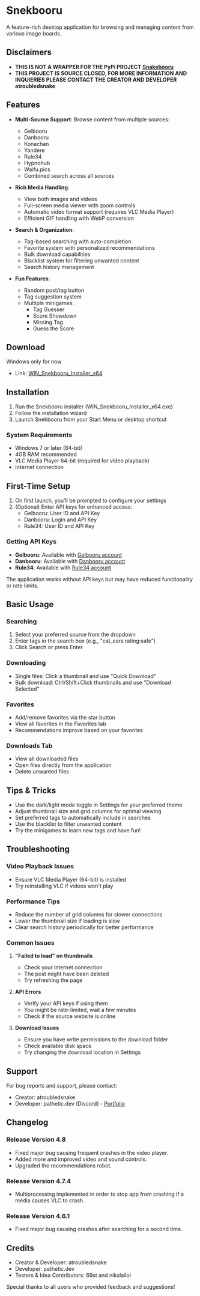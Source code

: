 # Snekbooru

A feature-rich desktop application for browsing and managing content from various image boards.

## Disclaimers
  - **THIS IS NOT A WRAPPER FOR THE PyPi PROJECT [Snakebooru](https://pypi.org/project/snakebooru)**
  - **THIS PROJECT IS SOURCE CLOSED, FOR MORE INFORMATION AND INQUIERIES PLEASE CONTACT THE CREATOR AND DEVELOPER atroubledsnake**

## Features

- **Multi-Source Support**: Browse content from multiple sources:
  - Gelbooru
  - Danbooru
  - Konachan
  - Yandere
  - Rule34
  - Hypnohub
  - Waifu.pics
  - Combined search across all sources

- **Rich Media Handling**:
  - View both images and videos
  - Full-screen media viewer with zoom controls
  - Automatic video format support (requires VLC Media Player)
  - Efficient GIF handling with WebP conversion

- **Search & Organization**:
  - Tag-based searching with auto-completion
  - Favorite system with personalized recommendations
  - Bulk download capabilities
  - Blacklist system for filtering unwanted content
  - Search history management

- **Fun Features**:
  - Random post/tag button
  - Tag suggestion system
  - Multiple minigames:
    - Tag Guesser
    - Score Showdown
    - Missing Tag
    - Guess the Score

## Download
Windows only for now
- Link: [WIN_Snekbooru_Installer_x64](https://github.com/atroubledsnake/Snekbooru/releases/tag/v4.8)

## Installation

1. Run the Snekbooru installer (WIN_Snekbooru_Installer_x64.exe)
2. Follow the installation wizard
3. Launch Snekbooru from your Start Menu or desktop shortcut

### System Requirements

- Windows 7 or later (64-bit)
- 4GB RAM recommended
- VLC Media Player 64-bit (required for video playback)
- Internet connection

## First-Time Setup

1. On first launch, you'll be prompted to configure your settings
2. (Optional) Enter API keys for enhanced access:
   - Gelbooru: User ID and API Key
   - Danbooru: Login and API Key
   - Rule34: User ID and API Key

### Getting API Keys

- **Gelbooru**: Available with [Gelbooru account](https://gelbooru.com/index.php?page=account&s=reg)
- **Danbooru**: Available with [Danbooru account](https://danbooru.donmai.us/users/new)
- **Rule34**: Available with [Rule34 account](https://www.google.com/url?sa=t&rct=j&q=&esrc=s&source=web&cd=&ved=2ahUKEwiBnqiH1KuPAxUrEhAIHQ4mIeoQFnoECAoQAQ&url=https%3A%2F%2Frule34.xxx%2Findex.php%3Fpage%3Daccount%26s%3Dreg&usg=AOvVaw3TBT0l81tteZ1h8o6JIaHA&opi=89978449)

The application works without API keys but may have reduced functionality or rate limits.

## Basic Usage

### Searching
1. Select your preferred source from the dropdown
2. Enter tags in the search box (e.g., "cat_ears rating:safe")
3. Click Search or press Enter

### Downloading
- Single files: Click a thumbnail and use "Quick Download"
- Bulk download: Ctrl/Shift+Click thumbnails and use "Download Selected"

### Favorites
- Add/remove favorites via the star button
- View all favorites in the Favorites tab
- Recommendations improve based on your favorites

### Downloads Tab
- View all downloaded files
- Open files directly from the application
- Delete unwanted files

## Tips & Tricks

- Use the dark/light mode toggle in Settings for your preferred theme
- Adjust thumbnail size and grid columns for optimal viewing
- Set preferred tags to automatically include in searches
- Use the blacklist to filter unwanted content
- Try the minigames to learn new tags and have fun!

## Troubleshooting

### Video Playback Issues
- Ensure VLC Media Player (64-bit) is installed
- Try reinstalling VLC if videos won't play

### Performance Tips
- Reduce the number of grid columns for slower connections
- Lower the thumbnail size if loading is slow
- Clear search history periodically for better performance

### Common Issues

1. **"Failed to load" on thumbnails**
   - Check your internet connection
   - The post might have been deleted
   - Try refreshing the page

2. **API Errors**
   - Verify your API keys if using them
   - You might be rate-limited, wait a few minutes
   - Check if the source website is online

3. **Download Issues**
   - Ensure you have write permissions to the download folder
   - Check available disk space
   - Try changing the download location in Settings

## Support

For bug reports and support, please contact:
- Creator: atroubledsnake
- Developer: pathetic.dev (Discord) - [Portfolio](https://pathetic.dev)

## Changelog
### Release Version 4.8
  - Fixed major bug causing frequent crashes in the video player.
  - Added more and improved video and sound controls.
  - Upgraded the recommendations robot.
### Release Version 4.7.4
  - Multiprocessing implemented in order to stop app from crashing if a media causes VLC to crash.
### Release Version 4.6.1
  - Fixed major bug causing crashes after searching for a second time.
## Credits

- Creator & Developer: atroubledsnake
- Developer: pathetic.dev
- Testers & Idea Contributors: 69st and nikolailol

Special thanks to all users who provided feedback and suggestions!









